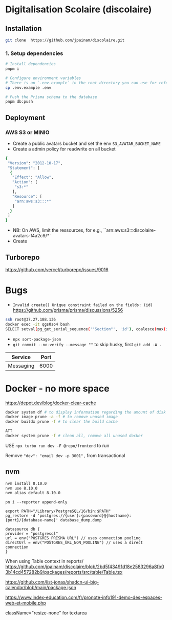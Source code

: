 # Digitalisation Scolaire (discolaire)

## Installation

```bash
git clone  https://github.com/jpainam/discolaire.git
```

### 1. Setup dependencies

```bash
# Install dependencies
pnpm i

# Configure environment variables
# There is an `.env.example` in the root directory you can use for reference
cp .env.example .env

# Push the Prisma schema to the database
pnpm db:push
```

## Deployment

### AWS S3 or MINIO

- Create a public avatars bucket and set the env `S3_AVATAR_BUCKET_NAME`
- Create a admin policy for readwrite on all bucket

```bash
{
 "Version": "2012-10-17",
 "Statement": [
  {
   "Effect": "Allow",
   "Action": [
    "s3:*"
   ],
   "Resource": [
    "arn:aws:s3:::*"
   ]
  }
 ]
}
```

- NB: On AWS, limit the ressources, for e.g., ``arn:aws:s3:::discolaire-avatars-f4a2c9/*`
- Create

## Turborepo

https://github.com/vercel/turborepo/issues/9016

# Bugs

- `Invalid create() Unique constraint failed on the fields: (id)` https://github.com/prisma/prisma/discussions/5256

```bash
ssh root@37.27.188.136
docker exec -it qgs0so4 bash
SELECT setval(pg_get_serial_sequence('"Section"', 'id'), coalesce(max(id) + 1, 1), false ) FROM "Section";
```

- `npx sort-package-json`
- `git commit --no-verify --message ""` to skip husky, first `git add -A .`

| Service   | Port |
| --------- | ---- |
| Messaging | 6000 |

# Docker - no more space

https://depot.dev/blog/docker-clear-cache

```bash
docker system df # to display information regarding the amount of disk space used
docker image prune -a -f # to remove unused image
docker buildx prune -f # to clear the build cache

ATT
docker system prune -f # clean all, remove all unused docker
```

USE `npx turbo run dev -F @repo/frontend` to run

Remove `"dev": "email dev -p 3001",` from transactional

## nvm

```bash
nvm install 8.10.0
nvm use 8.10.0
nvm alias default 8.10.0
```

```
pn i --reporter append-only

export PATH="/Library/PostgreSQL/16/bin:$PATH"
pg_restore -d 'postgres://{user}:{password}@{hostname}:{port}/{database-name}' database_dump.dump

datasource db {
provider = "postgresql"
url = env("POSTGRES_PRISMA_URL") // uses connection pooling
directUrl = env("POSTGRES_URL_NON_POOLING") // uses a direct connection
}
```

When using Table context in reports/
https://github.com/jpainam/discolaire/blob/2bd5f43491d18e2583296a8fb03b14cd457282b9/packages/reports/src/table/Table.tsx

https://github.com/list-jonas/shadcn-ui-big-calendar/blob/main/package.json

https://www.index-education.com/fr/pronote-info191-demo-des-espaces-web-et-mobile.php

className="resize-none" for textarea
